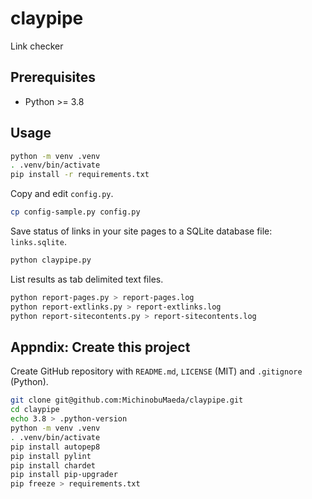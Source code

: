 # claypipe

Link checker

## Prerequisites

- Python >= 3.8

## Usage

```bash
python -m venv .venv
. .venv/bin/activate
pip install -r requirements.txt
```

Copy and edit `config.py`.

```bash
cp config-sample.py config.py
```

Save status of links in your site pages to a SQLite database file: `links.sqlite`.

```bash
python claypipe.py
```

List results as tab delimited text files.

```bash
python report-pages.py > report-pages.log
python report-extlinks.py > report-extlinks.log
python report-sitecontents.py > report-sitecontents.log
```

## Appndix: Create this project

Create GitHub repository with `README.md`, `LICENSE` (MIT) and `.gitignore` (Python).

```bash
git clone git@github.com:MichinobuMaeda/claypipe.git
cd claypipe
echo 3.8 > .python-version
python -m venv .venv
. .venv/bin/activate
pip install autopep8
pip install pylint
pip install chardet
pip install pip-upgrader
pip freeze > requirements.txt
```
